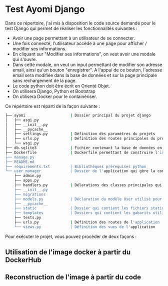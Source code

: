 # Test Ayomi Django 

Dans ce répertoire, j'ai mis à disposition le code source demandé pour le test Django qui permet de réaliser les fonctionnalités suivantes : 

* Avoir une page permettant à un utilisateur de se connecter.
* Une fois connecté, l'utilisateur accède à une page pour afficher / modifier ses informations.
* En cliquant sur "Modifier ses informations", on veut avoir une modale qui s'ouvre.
* Dans cette modale,  on veut un input permettant de modifier son adresse email, ainsi qu'un bouton "enregistrer". A l'appui de ce bouton, l'adresse email sera modifiée dans la base de données et sur la page principale sans rechargement de la page.
* Le code python doit être écrit en Orienté Objet.
* On utilisera Django, Python et Bootstrap
* On utilisera Docker pour le containériser.

Ce répértoire est réparti de la façon suivante : 

```bash
├── ayomi                    | Dossier principal du projet django
│   ├── asgi.py
│   ├── __init__.py
│   ├── __pycache__
│   ├── settings.py          | Définition des paramètres du projets
│   ├── urls.py              | Définition des routes principales du projet
│   └── wsgi.py
├── db.sqlite3               | Fichier contenant la base de données en sqlite3
├── Dockerfile               | Dockerfile permettant de construire l'image docker du projet à partir du code source
├── manage.py               
├── README.md
├── requirements.txt         | Bibliothèques prérequises python
└── user_manager             | Dossier de l'application qui gère la connexion des utilisateurs
    ├── admin.py
    ├── apps.py
    ├── handlers.py          | Délarations des classes principales qui gèrent la logique de l'application
    ├── __init__.py
    ├── migrations
    ├── models.py            | Déclaration du modèle User utilisé pour faciliter la lecture / enregistrement dans la BDD
    ├── __pycache__
    ├── static               | Dossier qui contient les fichiers statiques ( CSS / JS / images )
    ├── templates            | Dossiers qui contient les gabarits utilisés dans l'application de gestionnaire des utilisateurs
    ├── tests.py
    ├── urls.py              | Définition des routes de l'application
    └── views.py             | Définition des vues de l'application    
```

Pour exécuter le projet, vous pouvez procéder de deux façons : 

## Utilisation de l'image docker à partir du DockerHub
## Reconstruction de l'image à partir du code



